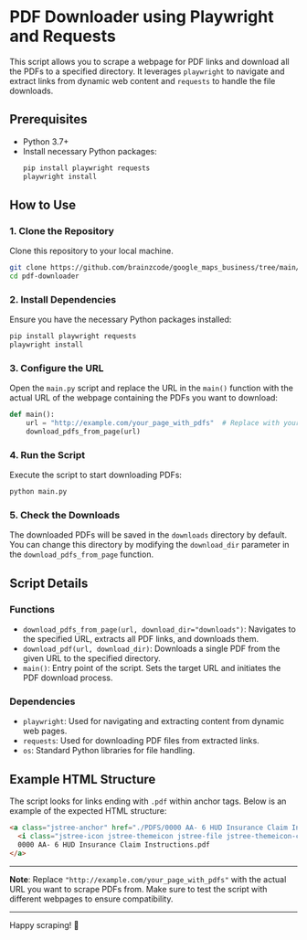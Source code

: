 # PDF Downloader using Playwright and Requests

This script allows you to scrape a webpage for PDF links and download all the PDFs to a specified directory. It leverages `playwright` to navigate and extract links from dynamic web content and `requests` to handle the file downloads.

## Prerequisites

- Python 3.7+
- Install necessary Python packages:
  ```sh
  pip install playwright requests
  playwright install
  ```

## How to Use

### 1. Clone the Repository

Clone this repository to your local machine.

```sh
git clone https://github.com/brainzcode/google_maps_business/tree/main/scraper/pdfs
cd pdf-downloader
```

### 2. Install Dependencies

Ensure you have the necessary Python packages installed:

```sh
pip install playwright requests
playwright install
```

### 3. Configure the URL

Open the `main.py` script and replace the URL in the `main()` function with the actual URL of the webpage containing the PDFs you want to download:

```python
def main():
    url = "http://example.com/your_page_with_pdfs"  # Replace with your actual URL
    download_pdfs_from_page(url)
```

### 4. Run the Script

Execute the script to start downloading PDFs:

```sh
python main.py
```

### 5. Check the Downloads

The downloaded PDFs will be saved in the `downloads` directory by default. You can change this directory by modifying the `download_dir` parameter in the `download_pdfs_from_page` function.

## Script Details

### Functions

- `download_pdfs_from_page(url, download_dir="downloads")`: Navigates to the specified URL, extracts all PDF links, and downloads them.
- `download_pdf(url, download_dir)`: Downloads a single PDF from the given URL to the specified directory.
- `main()`: Entry point of the script. Sets the target URL and initiates the PDF download process.

### Dependencies

- `playwright`: Used for navigating and extracting content from dynamic web pages.
- `requests`: Used for downloading PDF files from extracted links.
- `os`: Standard Python libraries for file handling.

## Example HTML Structure

The script looks for links ending with `.pdf` within anchor tags. Below is an example of the expected HTML structure:

```html
<a class="jstree-anchor" href="./PDFS/0000 AA- 6 HUD Insurance Claim Instructions.pdf" tabindex="-1" role="treeitem" aria-selected="false" aria-level="1" id="./PDFS/0000 AA- 6 HUD Insurance Claim Instructions.pdf_anchor">
  <i class="jstree-icon jstree-themeicon jstree-file jstree-themeicon-custom" role="presentation"></i>
  0000 AA- 6 HUD Insurance Claim Instructions.pdf
</a>
```

---

**Note**: Replace `"http://example.com/your_page_with_pdfs"` with the actual URL you want to scrape PDFs from. Make sure to test the script with different webpages to ensure compatibility.

---

Happy scraping! 🚀